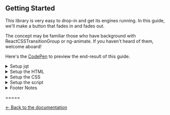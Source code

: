 ## Getting Started
This library is very easy to drop-in and get its engines running. In this guide, we'll make a button that fades in and fades out.

The concept may be familiar those who have background with ReactCSSTransitionGroup or ng-animate. If you haven't heard of them, welcome aboard!

Here's the [CodePen](http://codepen.io/srph/pen/jVRLxd) to preview the end-result of this guide.

<details>
<summary>Setup jqt</summary>
This guide assumes that you're using the old script tags.

Just include [`jqt.js`](https://raw.githubusercontent.com/srph/jqt/master/lib/jqt.js) after jQuery `>=3`.

```html
<script src="/path/to/jquery.js"></script>
<script src="/path/to/jqt.js"></script>
```
</details>

<details>
<summary>Setup the HTML</summary>
First, we'll setup our html.

```html
<button>
  Toggle Box
</button>

<div class="box" style="display: none;"></div>
```

> **Note**: It's important that we set elements with an inline-style set to `display: none;` if we want it to initially appear as hidden.

</details>

<details>
<summary>Setup the CSS</summary>
This part is the most interesting part. This is where you'll put the instructions how the element will go in or out.

```css
// This is only the styling rules for the
// element we'll animate in and out
.box {
  height: 50px;
  width: 50px;
  background: red;
}

// In the `enter` phase, this is how we want
// our element to start as. You can think of it
// as the initial look before animatinge.
// This is important so `enter-active` will actually animate.
.enter {
  opacity: 0;
}

// In the `enter-active` phase, this is how we want
// our element to animate as its appear.
.enter-active {
  opacity: 1;
  transition: 0.5s opacity ease-in;
}

// Similar to the `enter` phase. This is
// the initial properties we want the element to have
// before disappearing.
.leave {
  opacity: 1;
}

// Similar to the `enter-active` phase. This is
// how we want our element to animate as it disappears.
.leave-active {
  opacity: 0;
  transition: 0.5s opacity ease-in;
}
```
</details>

<details>
<summary>Setup the script</summary>
We're finally in the last stage of this guide. I know it's been pretty long, but it's going to be all over shortly.

This used to be either hard or tedious but, luckily, `jqt` lets us easily show or hide our element without much code.

```js
// The flag we'll rely to check
// whether we need to show or hide
// the button.
var active = false;

$('button').on('click', function() {
  if ( active ) {
  	$('box').jqt({ speed: 500 }).exit();
  } else {
  	$('box').jqt({ speed: 500 }).enter();
  }

  active = !active;
});
```
</details>

<details>
<summary>Footer Notes</summary>
- Checkout the [examples](https://srph.github.io/jqt).
- Checkout the [API](https://github.com/srph/jqt#api) to check all the options accept by `.jqt(opts)`. This lets you configure the library's behaviors to suit your needs.
</details>

=====

[← Back to the documentation](https://github.com/srph/jqt)